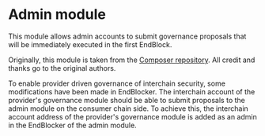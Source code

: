 # Admin module
This module allows admin accounts to submit governance proposals that will be immediately executed in the first EndBlock. 

Originally, this module is taken from the [Composer repository](https://github.com/cosmos/composer).
All credit and thanks go to the original authors.

To enable provider driven governance of interchain security, some modifications have been made in EndBlocker. The interchain account of the provider's governance module should be able to submit proposals to the admin module on the consumer chain side. To achieve this, the interchain account address of the provider's governance module is added as an admin in the EndBlocker of the admin module.

